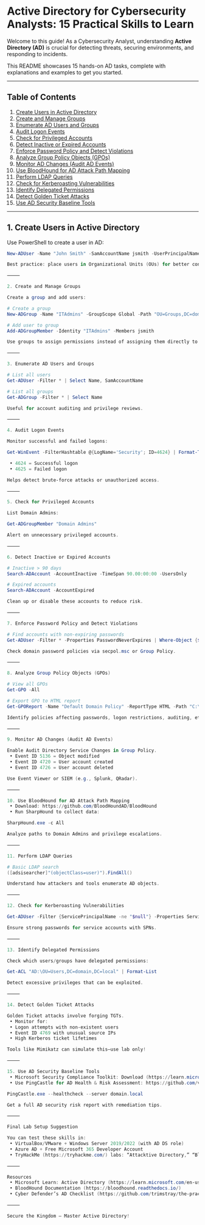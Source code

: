
# Active Directory for Cybersecurity Analysts: 15 Practical Skills to Learn

Welcome to this guide! As a Cybersecurity Analyst, understanding **Active Directory (AD)** is crucial for detecting threats, securing environments, and responding to incidents.

This README showcases 15 hands-on AD tasks, complete with explanations and examples to get you started.

---

## Table of Contents

1. [Create Users in Active Directory](#1-create-users-in-active-directory)
2. [Create and Manage Groups](#2-create-and-manage-groups)
3. [Enumerate AD Users and Groups](#3-enumerate-ad-users-and-groups)
4. [Audit Logon Events](#4-audit-logon-events)
5. [Check for Privileged Accounts](#5-check-for-privileged-accounts)
6. [Detect Inactive or Expired Accounts](#6-detect-inactive-or-expired-accounts)
7. [Enforce Password Policy and Detect Violations](#7-enforce-password-policy-and-detect-violations)
8. [Analyze Group Policy Objects (GPOs)](#8-analyze-group-policy-objects-gpos)
9. [Monitor AD Changes (Audit AD Events)](#9-monitor-ad-changes-audit-ad-events)
10. [Use BloodHound for AD Attack Path Mapping](#10-use-bloodhound-for-ad-attack-path-mapping)
11. [Perform LDAP Queries](#11-perform-ldap-queries)
12. [Check for Kerberoasting Vulnerabilities](#12-check-for-kerberoasting-vulnerabilities)
13. [Identify Delegated Permissions](#13-identify-delegated-permissions)
14. [Detect Golden Ticket Attacks](#14-detect-golden-ticket-attacks)
15. [Use AD Security Baseline Tools](#15-use-ad-security-baseline-tools)

---

## 1. Create Users in Active Directory

Use PowerShell to create a user in AD:

```powershell
New-ADUser -Name "John Smith" -SamAccountName jsmith -UserPrincipalName jsmith@domain.local -AccountPassword (ConvertTo-SecureString "P@ssword123" -AsPlainText -Force) -Enabled $true -Path "OU=Users,DC=domain,DC=local"

Best practice: place users in Organizational Units (OUs) for better control.

⸻

2. Create and Manage Groups

Create a group and add users:

# Create a group
New-ADGroup -Name "ITAdmins" -GroupScope Global -Path "OU=Groups,DC=domain,DC=local"

# Add user to group
Add-ADGroupMember -Identity "ITAdmins" -Members jsmith

Use groups to assign permissions instead of assigning them directly to users.

⸻

3. Enumerate AD Users and Groups

# List all users
Get-ADUser -Filter * | Select Name, SamAccountName

# List all groups
Get-ADGroup -Filter * | Select Name

Useful for account auditing and privilege reviews.

⸻

4. Audit Logon Events

Monitor successful and failed logons:

Get-WinEvent -FilterHashtable @{LogName='Security'; ID=4624} | Format-Table TimeCreated, Message -AutoSize

 • 4624 = Successful logon
 • 4625 = Failed logon

Helps detect brute-force attacks or unauthorized access.

⸻

5. Check for Privileged Accounts

List Domain Admins:

Get-ADGroupMember "Domain Admins"

Alert on unnecessary privileged accounts.

⸻

6. Detect Inactive or Expired Accounts

# Inactive > 90 days
Search-ADAccount -AccountInactive -TimeSpan 90.00:00:00 -UsersOnly

# Expired accounts
Search-ADAccount -AccountExpired

Clean up or disable these accounts to reduce risk.

⸻

7. Enforce Password Policy and Detect Violations

# Find accounts with non-expiring passwords
Get-ADUser -Filter * -Properties PasswordNeverExpires | Where-Object {$_.PasswordNeverExpires -eq $true}

Check domain password policies via secpol.msc or Group Policy.

⸻

8. Analyze Group Policy Objects (GPOs)

# View all GPOs
Get-GPO -All

# Export GPO to HTML report
Get-GPOReport -Name "Default Domain Policy" -ReportType HTML -Path "C:\GPOReport.html"

Identify policies affecting passwords, logon restrictions, auditing, etc.

⸻

9. Monitor AD Changes (Audit AD Events)

Enable Audit Directory Service Changes in Group Policy.
 • Event ID 5136 = Object modified
 • Event ID 4720 = User account created
 • Event ID 4726 = User account deleted

Use Event Viewer or SIEM (e.g., Splunk, QRadar).

⸻

10. Use BloodHound for AD Attack Path Mapping
 • Download: https://github.com/BloodHoundAD/BloodHound
 • Run SharpHound to collect data:

SharpHound.exe -c All

Analyze paths to Domain Admins and privilege escalations.

⸻

11. Perform LDAP Queries

# Basic LDAP search
([adsisearcher]"(objectClass=user)").FindAll()

Understand how attackers and tools enumerate AD objects.

⸻

12. Check for Kerberoasting Vulnerabilities

Get-ADUser -Filter {ServicePrincipalName -ne "$null"} -Properties ServicePrincipalName | Select Name, ServicePrincipalName

Ensure strong passwords for service accounts with SPNs.

⸻

13. Identify Delegated Permissions

Check which users/groups have delegated permissions:

Get-ACL "AD:\OU=Users,DC=domain,DC=local" | Format-List

Detect excessive privileges that can be exploited.

⸻

14. Detect Golden Ticket Attacks

Golden Ticket attacks involve forging TGTs.
 • Monitor for:
 • Logon attempts with non-existent users
 • Event ID 4769 with unusual source IPs
 • High Kerberos ticket lifetimes

Tools like Mimikatz can simulate this—use lab only!

⸻

15. Use AD Security Baseline Tools
 • Microsoft Security Compliance Toolkit: Download (https://learn.microsoft.com/en-us/windows/security/threat-protection/security-compliance-toolkit-10)
 • Use PingCastle for AD Health & Risk Assessment: https://github.com/vletoux/pingcastle

PingCastle.exe --healthcheck --server domain.local

Get a full AD security risk report with remediation tips.

⸻

Final Lab Setup Suggestion

You can test these skills in:
 • VirtualBox/VMware + Windows Server 2019/2022 (with AD DS role)
 • Azure AD + Free Microsoft 365 Developer Account
 • TryHackMe (https://tryhackme.com/) labs: “Attacktive Directory,” “Blue Team AD,” etc.

⸻

Resources
 • Microsoft Learn: Active Directory (https://learn.microsoft.com/en-us/windows-server/identity/ad-ds/)
 • BloodHound Documentation (https://bloodhound.readthedocs.io/)
 • Cyber Defender’s AD Checklist (https://github.com/trimstray/the-practical-guide-to-AD)

⸻

Secure the Kingdom — Master Active Directory!


